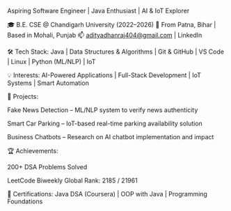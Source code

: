 Aspiring Software Engineer | Java Enthusiast | AI & IoT Explorer

🎓 B.E. CSE @ Chandigarh University (2022–2026)
📍 From Patna, Bihar | Based in Mohali, Punjab
📫 adityadhanraj404@gmail.com | LinkedIn

🛠️ Tech Stack:
Java | Data Structures & Algorithms | Git & GitHub | VS Code | Linux | Python (ML/NLP) | IoT

💡 Interests:
AI-Powered Applications | Full-Stack Development | IoT Systems | Smart Automation

📌 Projects:

Fake News Detection – ML/NLP system to verify news authenticity

Smart Car Parking – IoT-based real-time parking availability solution

Business Chatbots – Research on AI chatbot implementation and impact

🏆 Achievements:

200+ DSA Problems Solved

LeetCode Biweekly Global Rank: 2185 / 21961

📜 Certifications:
Java DSA (Coursera) | OOP with Java | Programming Foundations

